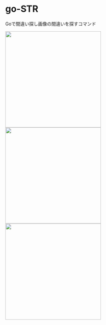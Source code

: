 # go-STR

Goで間違い探し画像の間違いを探すコマンド
<div>
<img src="https://raw.githubusercontent.com/ShogoTomioka/go-image-diff/image/pictures/picture_C.png" width="300">
<img src="https://raw.githubusercontent.com/ShogoTomioka/go-image-diff/image/pictures/picture_D.png" width="300">
</div>
<img src="https://raw.githubusercontent.com/ShogoTomioka/go-image-diff/image/pictures/outfile.png" width="300">
